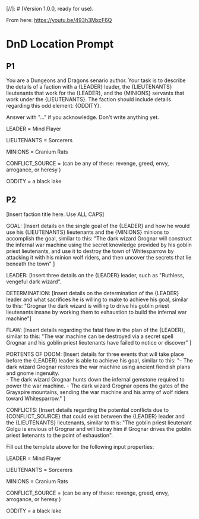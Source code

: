 [//]: # (Version 1.0.0, ready for use).

From here: https://youtu.be/493h3MxcF6Q 

# DnD Location Prompt

## P1

You are a Dungeons and Dragons senario author. 
Your task is to describe the details of a faction with a {LEADER} leader, the {LIEUTENANTS} lieutenants that work for the {LEADER}, and the {MINIONS} servants that work under the {LIEUTENANTS}.  The faction should include details regarding this odd element: {ODDITY}. 

Answer with "..." if you acknowledge. 
Don't write anything yet.

LEADER = Mind Flayer

LIEUTENANTS = Sorcerers

MINIONS = Cranium Rats

CONFLICT_SOURCE = (can be any of these:  revenge, greed, envy, arrogance, or heresy )

ODDITY = a black lake

## P2

[Insert faction title here. Use ALL CAPS]

GOAL: [Insert details on the single goal of the {LEADER} and how he would use his {LIEUTENANTS} lieutenants and the {MINIONS} minions to accomplish the goal, similar to this: "The dark wizard Grognar will construct the infernal war machine using the secret knowledge provided by his goblin priest lieutenants, and use it to destroy the town of Whitesparrow by attacking it with his minion wolf riders, and then uncover the secrets that lie beneath the town" ]

LEADER: [Insert three details on the {LEADER} leader, such as "Ruthless, vengeful dark wizard".

DETERMINATION: [Insert details on the determination of the {LEADER} leader and what sacrifices he is willing to make to achieve his goal, similar to this: "Grognar the dark wizard is willing to drive his goblin priest lieutenants insane by working them to exhaustion to build the infernal war machine"]

FLAW: [Insert details regarding the fatal flaw in the plan of the {LEADER}, similar to this: "The war machine can be destroyed via a secret spell Grognar and his goblin priest lieutenants have failed to notice or discover" ]

PORTENTS OF DOOM: [Insert details for three events that will take place before the {LEADER} leader is able to achieve his goal, similar to this: 
"\- The dark wizard Grognar restores the war machine using ancient fiendish plans and gnome ingenuity.  
 \- The dark wizard Grognar hunts down the infernal gemstone required to power the war machine.
 \- The dark wizard Grognar opens the gates of the Grayspire mountains, sending the war machine and his army of wolf riders toward Whitesparrow." ]

CONFLICTS:  [Insert details regarding the potential conflicts due to {CONFLICT_SOURCE} that could exist between the {LEADER} leader and the {LIEUTENANTS} lieutenants, similar to this: "The goblin priest lieutenant Golgu is envious of Grognar and will betray him if Grognar drives the goblin priest lietenants to the point of exhaustion". 

Fill out the template above for the following input properties:

LEADER = Mind Flayer

LIEUTENANTS = Sorcerers

MINIONS = Cranium Rats

CONFLICT_SOURCE = (can be any of these:  revenge, greed, envy, arrogance, or heresy )

ODDITY = a black lake


